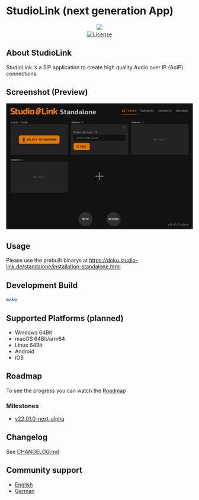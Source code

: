 # StudioLink (next generation App)

<div align="center">
	<a href="https://studio-link.de" target="_blank">
		<img src="https://studio-link.de/assets/webbanner/sl_button-234x60@3x.png" width="500">
	</a>
</div>
<div align="center">
<a href="https://github.com/Studio-Link/next/blob/main/LICENSE">
    <img src="https://img.shields.io/badge/license-MIT-green" alt="License">
</a>
</div>

## About StudioLink

StudioLink is a SIP application to create high quality Audio over IP (AoIP) connections.

## Screenshot (Preview)

![Screenshot App Next-Alpha](https://raw.githubusercontent.com/Studio-Link/next/main/doc/images/screenshot_alpha.png)

## Usage

Please use the prebuilt binarys at https://doku.studio-link.de/standalone/installation-standalone.html

## Development Build

```bash
make
```

## Supported Platforms (planned)

- Windows 64Bit
- macOS 64Bit/arm64
- Linux 64Bit
- Android
- iOS

## Roadmap

To see the progress you can watch the [Roadmap](https://github.com/Studio-Link/next/projects/1)

### Milestones

- [v22.01.0-next-alpha](https://github.com/Studio-Link/next/milestone/1)

## Changelog

See [CHANGELOG.md](CHANGELOG.md)


## Community support

- [English](https://github.com/Studio-Link/next/discussions)
- [German](https://sendegate.de/c/studio-link/33)

